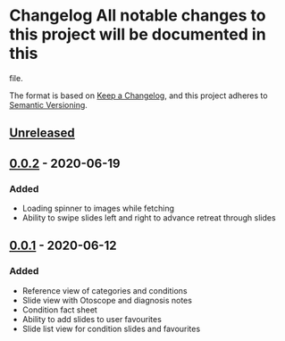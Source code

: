 # Changelog All notable changes to this project will be documented in this
file.

The format is based on [Keep a Changelog](https://keepachangelog.com/en/1.0.0/),
and this project adheres to [Semantic Versioning](https://semver.org/spec/v2.0.0.html).

## [Unreleased]

## [0.0.2] - 2020-06-19
### Added
- Loading spinner to images while fetching
- Ability to swipe slides left and right to advance retreat through slides

## [0.0.1] - 2020-06-12
### Added
- Reference view of categories and conditions
- Slide view with Otoscope and diagnosis notes
- Condition fact sheet
- Ability to add slides to user favourites
- Slide list view for condition slides and favourites

[Unreleased]: https://github.com/bentilley/otoscopy-app/compare/v0.0.2...HEAD
[0.0.2]: https://github.com/bentilley/otoscopy-app/compare/v0.0.1...v0.0.2
[0.0.1]: https://github.com/bentilley/otoscopy-app/releases/tag/v0.0.1
